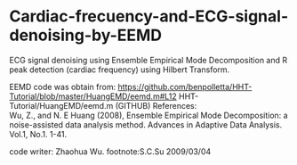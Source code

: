 # Cardiac-frecuency-and-ECG-signal-denoising-by-EEMD
ECG signal denoising using Ensemble Empirical Mode Decomposition and R peak detection (cardiac frequency) using Hilbert Transform.



EEMD code was obtain from:
https://github.com/benpolletta/HHT-Tutorial/blob/master/HuangEMD/eemd.m#L12
HHT-Tutorial/HuangEMD/eemd.m  (GITHUB)
 References:   
  Wu, Z., and N. E Huang (2008), 
  Ensemble Empirical Mode Decomposition: a noise-assisted data analysis method. 
  Advances in Adaptive Data Analysis. Vol.1, No.1. 1-41.  

 code writer: Zhaohua Wu. 
 footnote:S.C.Su 2009/03/04


